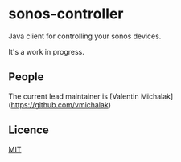 # sonos-controller
Java client for controlling your sonos devices.

It's a work in progress.

## People

The current lead maintainer is [Valentin Michalak] (https://github.com/vmichalak)

## Licence

[MIT](LICENCE)
